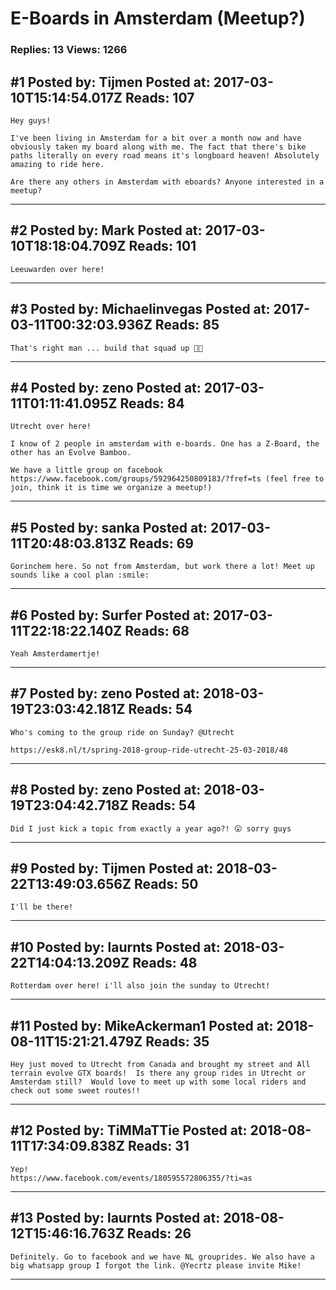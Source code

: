 # E-Boards in Amsterdam (Meetup?)

### Replies: 13 Views: 1266

## \#1 Posted by: Tijmen Posted at: 2017-03-10T15:14:54.017Z Reads: 107

```
Hey guys!

I've been living in Amsterdam for a bit over a month now and have obviously taken my board along with me. The fact that there's bike paths literally on every road means it's longboard heaven! Absolutely amazing to ride here.

Are there any others in Amsterdam with eboards? Anyone interested in a meetup?
```

---
## \#2 Posted by: Mark Posted at: 2017-03-10T18:18:04.709Z Reads: 101

```
Leeuwarden over here!
```

---
## \#3 Posted by: Michaelinvegas Posted at: 2017-03-11T00:32:03.936Z Reads: 85

```
That's right man ... build that squad up 🤘🏻
```

---
## \#4 Posted by: zeno Posted at: 2017-03-11T01:11:41.095Z Reads: 84

```
Utrecht over here! 

I know of 2 people in amsterdam with e-boards. One has a Z-Board, the other has an Evolve Bamboo. 

We have a little group on facebook https://www.facebook.com/groups/592964250809183/?fref=ts (feel free to join, think it is time we organize a meetup!)
```

---
## \#5 Posted by: sanka Posted at: 2017-03-11T20:48:03.813Z Reads: 69

```
Gorinchem here. So not from Amsterdam, but work there a lot! Meet up sounds like a cool plan :smile:
```

---
## \#6 Posted by: Surfer Posted at: 2017-03-11T22:18:22.140Z Reads: 68

```
Yeah Amsterdamertje!
```

---
## \#7 Posted by: zeno Posted at: 2018-03-19T23:03:42.181Z Reads: 54

```
Who's coming to the group ride on Sunday? @Utrecht 

https://esk8.nl/t/spring-2018-group-ride-utrecht-25-03-2018/48
```

---
## \#8 Posted by: zeno Posted at: 2018-03-19T23:04:42.718Z Reads: 54

```
Did I just kick a topic from exactly a year ago?! 😮 sorry guys
```

---
## \#9 Posted by: Tijmen Posted at: 2018-03-22T13:49:03.656Z Reads: 50

```
I'll be there!
```

---
## \#10 Posted by: laurnts Posted at: 2018-03-22T14:04:13.209Z Reads: 48

```
Rotterdam over here! i'll also join the sunday to Utrecht!
```

---
## \#11 Posted by: MikeAckerman1 Posted at: 2018-08-11T15:21:21.479Z Reads: 35

```
Hey just moved to Utrecht from Canada and brought my street and All terrain evolve GTX boards!  Is there any group rides in Utrecht or Amsterdam still?  Would love to meet up with some local riders and check out some sweet routes!!
```

---
## \#12 Posted by: TiMMaTTie Posted at: 2018-08-11T17:34:09.838Z Reads: 31

```
Yep!
https://www.facebook.com/events/180595572806355/?ti=as
```

---
## \#13 Posted by: laurnts Posted at: 2018-08-12T15:46:16.763Z Reads: 26

```
Definitely. Go to facebook and we have NL grouprides. We also have a big whatsapp group I forgot the link. @Yecrtz please invite Mike!
```

---
